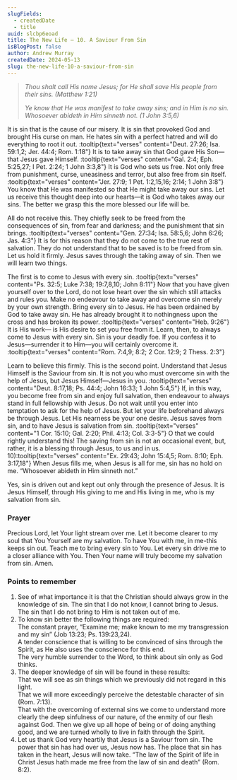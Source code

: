 ```yaml
---
slugFields:
  - createdDate
  - title
uuid: slcbp6eoad
title: The New Life – 10. A Saviour From Sin
isBlogPost: false
author: Andrew Murray
createdDate: 2024-05-13
slug: the-new-life-10-a-saviour-from-sin
---
```

> *Thou shalt call His name Jesus; for He shall save His people from their sins. (Matthew 1:21)*
>
> *Ye know that He was manifest to take away sins; and in Him is no sin. Whosoever abideth in Him sinneth not. (1 John 3:5,6)*

It is sin that is the cause of our misery. It is sin that provoked God and brought His curse on man. He hates sin with a perfect hatred and will do everything to root it out. :tooltip{text="verses" content="Deut. 27:26; Isa. 59:1,2; Jer. 44:4; Rom. 1:18"} It is to take away sin that God gave His Son—that Jesus gave Himself. :tooltip{text="verses" content="Gal. 2:4; Eph. 5:25,27; I Pet. 2:24; 1 John 3:3,8"} It is God who sets us free. Not only free from punishment, curse, uneasiness and terror, but also free from sin itself. :tooltip{text="verses" content="Jer. 27:9; 1 Pet. 1:2,15,16; 2:14; 1 John 3:8"} You know that He was manifested so that He might take away our sins. Let us receive this thought deep into our hearts—it is God who takes away our sins. The better we grasp this the more blessed our life will be.

All do not receive this. They chiefly seek to be freed from the consequences of sin, from fear and darkness; and the punishment that sin brings. :tooltip{text="verses" content="Gen. 27:34; Isa. 58:5,6; John 6:26; Jas. 4:3"} It is for this reason that they do not come to the true rest of salvation. They do not understand that to be saved is to be freed from sin. Let us hold it firmly. Jesus saves through the taking away of sin. Then we will learn two things.

The first is to come to Jesus with every sin. :tooltip{text="verses" content="Ps. 32:5; Luke 7:38; 19:7,8,10; John 8:11"} Now that you have given yourself over to the Lord, do not lose heart over the sin which still attacks and rules you. Make no endeavour to take away and overcome sin merely by your own strength. Bring every sin to Jesus. He has been ordained by God to take away sin. He has already brought it to nothingness upon the cross and has broken its power. :tooltip{text="verses" content="Heb. 9:26"} It is His work— is His desire to set you free from it. Learn, then, to always come to Jesus with every sin. Sin is your deadly foe. If you confess it to Jesus—surrender it to Him—you will certainly overcome it. :tooltip{text="verses" content="Rom. 7:4,9; 8:2; 2 Cor. 12:9; 2 Thess. 2:3"}

Learn to believe this firmly. This is the second point. Understand that Jesus Himself is the Saviour from sin. It is not you who must overcome sin with the help of Jesus, but Jesus Himself—Jesus in you. :tooltip{text="verses" content="Deut. 8:17,18; Ps. 44:4; John 16:33; 1 John 5:4,5"} If, in this way, you become free from sin and enjoy full salvation, then endeavour to always stand in full fellowship with Jesus. Do not wait until you enter into temptation to ask for the help of Jesus. But let your life beforehand always be through Jesus. Let His nearness be your one desire. Jesus saves from sin, and to have Jesus is salvation from sin. :tooltip{text="verses" content="1 Cor. 15:10; Gal. 2:20; Phil. 4:13; Col. 3:3-5"} O that we could rightly understand this! The saving from sin is not an occasional event, but, rather, it is a blessing through Jesus, to us and in us. 10):tooltip{text="verses" content="Ex. 29:43; John 15:4,5; Rom. 8:10; Eph. 3:17,18"} When Jesus fills me, when Jesus is all for me, sin has no hold on me. “Whosoever abideth in Him sinneth not.”

Yes, sin is driven out and kept out only through the presence of Jesus. It is Jesus Himself, through His giving to me and His living in me, who is my salvation from sin.

### Prayer

Precious Lord, let Your light stream over me. Let it become clearer to my soul that You Yourself are my salvation. To have You with me, in me-this keeps sin out. Teach me to bring every sin to You. Let every sin drive me to a closer alliance with You. Then Your name will truly become my salvation from sin. Amen.



### Points to remember

1. See of what importance it is that the Christian should always grow in the knowledge of sin. The sin that I do not know, I cannot bring to Jesus. The sin that I do not bring to Him is not taken out of me.
2. To know sin better the following things are required: \
   The constant prayer, “Examine me; make known to me my transgression and my sin” (Job 13:23; Ps. 139:23,24).\
   A tender conscience that is willing to be convinced of sins through the Spirit, as He also uses the conscience for this end.\
   The very humble surrender to the Word, to think about sin only as God thinks.
3. The deeper knowledge of sin will be found in these results:\
   That we will see as sin things which we previously did not regard in this light.\
   That we will more exceedingly perceive the detestable character of sin (Rom. 7:13).\
   That with the overcoming of external sins we come to understand more clearly the deep sinfulness of our nature, of the enmity of our flesh against God. Then we give up all hope of being or of doing anything good, and we are turned wholly to live in faith through the Spirit.
4. Let us thank God very heartily that Jesus is a Saviour from sin. The power that sin has had over us, Jesus now has. The place that sin has taken in the heart, Jesus will now take. “The law of the Spirit of life in Christ Jesus hath made me free from the law of sin and death” (Rom. 8:2).
